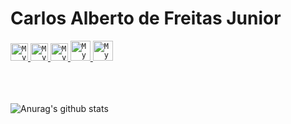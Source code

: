 # Carlos Alberto de Freitas Junior


<a href="https://www.linkedin.com/in/cafj100/">
  <code><img alt="My linkedin" width="28" src="https://cdn-icons-png.flaticon.com/512/220/220343.png" /></code>
</a>

<a href="https://api.whatsapp.com/send?phone=5581988653582">
  <code><img alt="My whatsapp" width="28" src="https://cdn-icons-png.flaticon.com/512/1384/1384023.png" /></code>
</a>

<a href="https://app.rocketseat.com.br/me/imcafj">
  <code><img alt="My Rocketseat" width="28" src="https://cdn-icons-png.flaticon.com/512/166/166340.png" /></code>
</a>

<a href="mailto:cafj100@gmail.com">
  <code><img alt="My e-mail" width="32" src="https://cdn-icons-png.flaticon.com/512/747/747314.png" /></code>
</a>

<a href="https://imcafj.github.io/">
  <code><img alt="My site" width="32" src="https://cdn-icons-png.flaticon.com/512/617/617273.png" /></code>
</a>

<br><br><br>
![Anurag's github stats](https://github-readme-stats.vercel.app/api?username=imcafj&show_icons=true&theme=radical)
<br><br><br>

